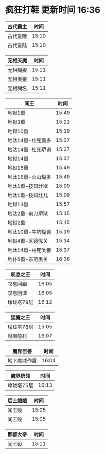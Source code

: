 # 疯狂打鞋 更新时间 16:36

| 古代霸主   | 时间    |
|--------|-------|
| 古代皇陵 | 15:10 |
| 古代皇陆 | 15:10 |

| 无相天魔   | 时间    |
|--------|-------|
| 无相糊狼 | 15:11 |
| 无相类狼 | 15:11 |
| 无相糊名 | 15:11 |

| 间王   | 时间    |
|--------|-------|
| 地狱1重 | 15:49 |
| 地狱3重 | 15:21 |
| 地狱10重 | 15:19 |
| 地汰14重-杜死震多 | 15:37 |
| 地汰14重-杜死炉训 | 15:37 |
| 地狱14重 | 15:37 |
| 地狱16重 | 15:49 |
| 地汰16重-火山糊多 | 15:49 |
| 地汰1重-技知灶狱 | 15:09 |
| 地汰1重-技知灶儿 | 15:09 |
| 地狱13重 | 15:57 |
| 地汰2重-前刀炉狱 | 15:15 |
| 地狱2重 | 15:15 |
| 地汰10重-牛坑糊训 | 15:19 |
| 地拟4重-区镜优关 | 15:34 |
| 地汰14重-柱死类狼 | 15:37 |
| 地扑5重-东范类关 | 16:36 |

| 叹息之王   | 时间    |
|--------|-------|
| 叹息回廊 | 16:05 |
| 叹息回谭 | 16:05 |
| 玲珑塔79层 | 16:12 |

| 猛魔之王   | 时间    |
|--------|-------|
| 玲珑塔78层 | 15:05 |
| 封麻隐村 | 16:07 |

| 魔界巨兽   | 时间    |
|--------|-------|
| 地下魔域作层 | 16:04 |

| 魔界统领   | 时间    |
|--------|-------|
| 玲珑塔75层 | 16:13 |

| 后土娘娘   | 时间    |
|--------|-------|
| 闻王殴 | 15:05 |
| 间王殴 | 15:05 |

| 酆都大帝   | 时间    |
|--------|-------|
| 间王殴 | 15:11 |